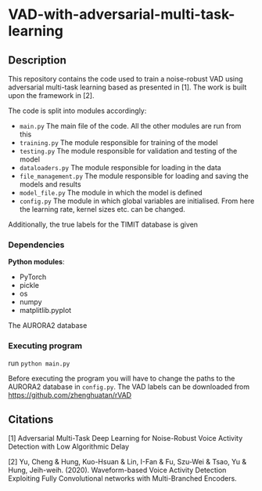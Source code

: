 # VAD-with-adversarial-multi-task-learning
## Description
This repository contains the code used to train a noise-robust VAD using adversarial multi-task learning based as presented in [1]. The work is built upon the framework in [2].

The code is split into modules accordingly:

* ```main.py``` The main file of the code. All the other modules are run from this
* ```training.py``` The module responsible for training of the model
* ```testing.py``` The module responsible for validation and testing of the model
* ```dataloaders.py``` The module responsible for loading in the data
* ```file_management.py``` The module responsible for loading and saving the models and results
* ```model_file.py``` The module in which the model is defined
* ```config.py``` The module in which global variables are initialised. From here the learning rate, kernel sizes etc. can be changed.

Additionally, the true labels for the TIMIT database is given

### Dependencies
**Python modules**:
* PyTorch
* pickle
* os
* numpy
* matplitlib.pyplot

The AURORA2 database
### Executing program
run ```python main.py```

Before executing the program you will have to change the paths to the AURORA2 database in ```config.py```. The VAD labels can be downloaded from https://github.com/zhenghuatan/rVAD
## Citations
[1] Adversarial Multi-Task Deep Learning for Noise-Robust Voice Activity Detection with Low Algorithmic Delay

[2] Yu, Cheng & Hung, Kuo-Hsuan & Lin, I-Fan & Fu, Szu-Wei & Tsao, Yu & Hung, Jeih-weih. (2020). Waveform-based Voice Activity Detection Exploiting Fully Convolutional networks with Multi-Branched Encoders. 


